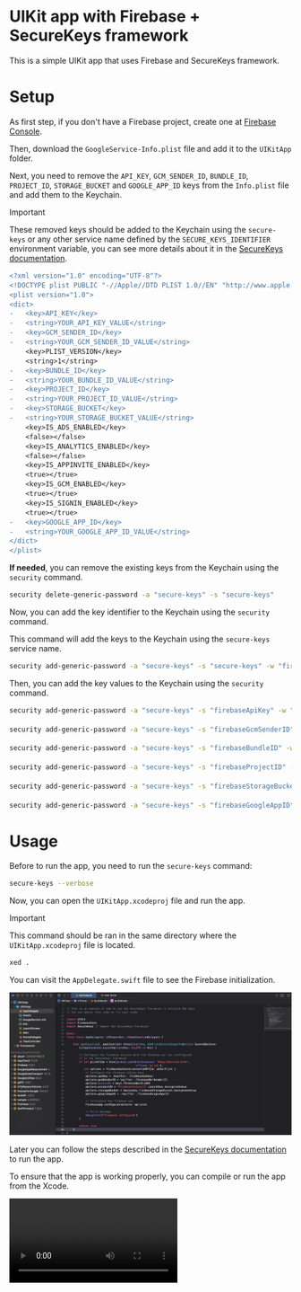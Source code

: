 # UIKit app with Firebase + SecureKeys framework

This is a simple UIKit app that uses Firebase and SecureKeys framework.

# Setup

As first step, if you don't have a Firebase project, create one at [Firebase Console](https://console.firebase.google.com/).

Then, download the `GoogleService-Info.plist` file and add it to the `UIKitApp` folder.

Next, you need to remove the `API_KEY`, `GCM_SENDER_ID`, `BUNDLE_ID`, `PROJECT_ID`, `STORAGE_BUCKET` and `GOOGLE_APP_ID` keys from the `Info.plist` file and add them to the Keychain.

> [!IMPORTANT]
> These removed keys should be added to the Keychain using the `secure-keys` or any other service name defined by the `SECURE_KEYS_IDENTIFIER` environment variable, you can see more details about it in the [SecureKeys documentation](/README.md#from-keychain).

```diff
<?xml version="1.0" encoding="UTF-8"?>
<!DOCTYPE plist PUBLIC "-//Apple//DTD PLIST 1.0//EN" "http://www.apple.com/DTDs/PropertyList-1.0.dtd">
<plist version="1.0">
<dict>
-	<key>API_KEY</key>
-	<string>YOUR_API_KEY_VALUE</string>
-	<key>GCM_SENDER_ID</key>
-	<string>YOUR_GCM_SENDER_ID_VALUE</string>
	<key>PLIST_VERSION</key>
	<string>1</string>
-	<key>BUNDLE_ID</key>
-	<string>YOUR_BUNDLE_ID_VALUE</string>
-	<key>PROJECT_ID</key>
-	<string>YOUR_PROJECT_ID_VALUE</string>
-	<key>STORAGE_BUCKET</key>
-	<string>YOUR_STORAGE_BUCKET_VALUE</string>
	<key>IS_ADS_ENABLED</key>
	<false></false>
	<key>IS_ANALYTICS_ENABLED</key>
	<false></false>
	<key>IS_APPINVITE_ENABLED</key>
	<true></true>
	<key>IS_GCM_ENABLED</key>
	<true></true>
	<key>IS_SIGNIN_ENABLED</key>
	<true></true>
-	<key>GOOGLE_APP_ID</key>
-	<string>YOUR_GOOGLE_APP_ID_VALUE</string>
</dict>
</plist>
```

**If needed**, you can remove the existing keys from the Keychain using the `security` command.

```bash
security delete-generic-password -a "secure-keys" -s "secure-keys"
```

Now, you can add the key identifier to the Keychain using the `security` command.

This command will add the keys to the Keychain using the `secure-keys` service name.

```bash
security add-generic-password -a "secure-keys" -s "secure-keys" -w "firebaseApiKey,firebaseGcmSenderID,firebaseBundleID,firebaseProjectID,firebaseStorageBucket,firebaseGoogleAppID"
```

Then, you can add the key values to the Keychain using the `security` command.

```bash
security add-generic-password -a "secure-keys" -s "firebaseApiKey" -w "your-api-key"

security add-generic-password -a "secure-keys" -s "firebaseGcmSenderID" -w "your-gcm-sender-id"

security add-generic-password -a "secure-keys" -s "firebaseBundleID" -w "your-bundle-id"

security add-generic-password -a "secure-keys" -s "firebaseProjectID" -w "your-project-id"

security add-generic-password -a "secure-keys" -s "firebaseStorageBucket" -w "your-storage-bucket"

security add-generic-password -a "secure-keys" -s "firebaseGoogleAppID" -w "your-google-app-id"
```

# Usage

Before to run the app, you need to run the `secure-keys` command:

```bash
secure-keys --verbose
```

Now, you can open the `UIKitApp.xcodeproj` file and run the app.

> [!IMPORTANT]
> This command should be ran in the same directory where the `UIKitApp.xcodeproj` file is located.

```bash
xed .
```

You can visit the `AppDelegate.swift` file to see the Firebase initialization.

![AppDelegate.swift file](./docs/assets/app-delegate-swift-file.png)

Later you can follow the steps described in the [SecureKeys documentation](/README.md#how-to-install-the-securekeysxcframework-in-the-ios-project) to run the app.

To ensure that the app is working properly, you can compile or run the app from the Xcode.

![Example of the UIKit app running](./docs/assets/run-xcode-app.mp4)
